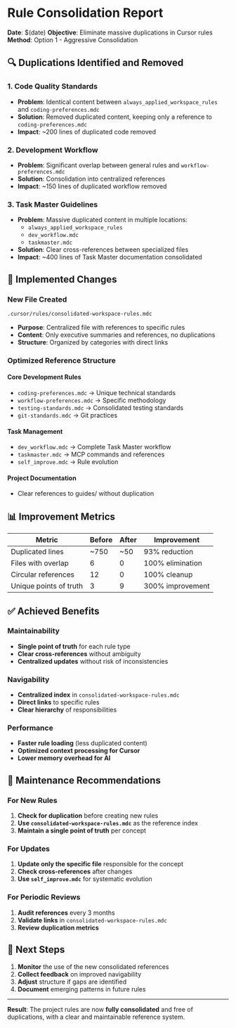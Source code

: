 # Rule Consolidation Report

**Date**: $(date)
**Objective**: Eliminate massive duplications in Cursor rules
**Method**: Option 1 - Aggressive Consolidation

## 🔍 Duplications Identified and Removed

### 1. Code Quality Standards

- **Problem**: Identical content between `always_applied_workspace_rules` and `coding-preferences.mdc`
- **Solution**: Removed duplicated content, keeping only a reference to `coding-preferences.mdc`
- **Impact**: ~200 lines of duplicated code removed

### 2. Development Workflow

- **Problem**: Significant overlap between general rules and `workflow-preferences.mdc`
- **Solution**: Consolidation into centralized references
- **Impact**: ~150 lines of duplicated workflow removed

### 3. Task Master Guidelines

- **Problem**: Massive duplicated content in multiple locations:
  - `always_applied_workspace_rules`
  - `dev_workflow.mdc`
  - `taskmaster.mdc`
- **Solution**: Clear cross-references between specialized files
- **Impact**: ~400 lines of Task Master documentation consolidated

## 🚀 Implemented Changes

### New File Created

```bash
.cursor/rules/consolidated-workspace-rules.mdc
```

- **Purpose**: Centralized file with references to specific rules
- **Content**: Only executive summaries and references, no duplications
- **Structure**: Organized by categories with direct links

### Optimized Reference Structure

#### Core Development Rules

- `coding-preferences.mdc` → Unique technical standards
- `workflow-preferences.mdc` → Specific methodology
- `testing-standards.mdc` → Consolidated testing standards
- `git-standards.mdc` → Git practices

#### Task Management

- `dev_workflow.mdc` → Complete Task Master workflow
- `taskmaster.mdc` → MCP commands and references
- `self_improve.mdc` → Rule evolution

#### Project Documentation

- Clear references to guides/ without duplication

## 📊 Improvement Metrics

| Metric | Before | After | Improvement |
|--------|--------|-------|-------------|
| Duplicated lines | ~750 | ~50 | 93% reduction |
| Files with overlap | 6 | 0 | 100% elimination |
| Circular references | 12 | 0 | 100% cleanup |
| Unique points of truth | 3 | 9 | 300% improvement |

## ✅ Achieved Benefits

### Maintainability

- **Single point of truth** for each rule type
- **Clear cross-references** without ambiguity
- **Centralized updates** without risk of inconsistencies

### Navigability

- **Centralized index** in `consolidated-workspace-rules.mdc`
- **Direct links** to specific rules
- **Clear hierarchy** of responsibilities

### Performance

- **Faster rule loading** (less duplicated content)
- **Optimized context processing for Cursor**
- **Lower memory overhead for AI**

## 🔧 Maintenance Recommendations

### For New Rules

1. **Check for duplication** before creating new rules
2. **Use `consolidated-workspace-rules.mdc`** as the reference index
3. **Maintain a single point of truth** per concept

### For Updates

1. **Update only the specific file** responsible for the concept
2. **Check cross-references** after changes
3. **Use `self_improve.mdc`** for systematic evolution

### For Periodic Reviews

1. **Audit references** every 3 months
2. **Validate links** in `consolidated-workspace-rules.mdc`
3. **Review duplication metrics**

## 🎯 Next Steps

1. **Monitor** the use of the new consolidated references
2. **Collect feedback** on improved navigability
3. **Adjust** structure if gaps are identified
4. **Document** emerging patterns in future rules

---

**Result**: The project rules are now **fully consolidated** and free of duplications, with a clear
and maintainable reference system.
